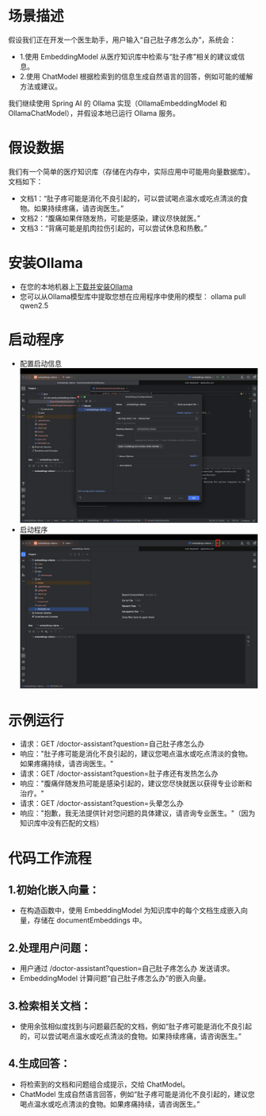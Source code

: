 # 场景描述
假设我们正在开发一个医生助手，用户输入“自己肚子疼怎么办”，系统会：
- 1.使用 EmbeddingModel 从医疗知识库中检索与“肚子疼”相关的建议或信息。 
- 2.使用 ChatModel 根据检索到的信息生成自然语言的回答，例如可能的缓解方法或建议。

我们继续使用 Spring AI 的 Ollama 实现（OllamaEmbeddingModel 和 OllamaChatModel），并假设本地已运行 Ollama 服务。

# 假设数据
我们有一个简单的医疗知识库（存储在内存中，实际应用中可能用向量数据库）。文档如下：
- 文档1：“肚子疼可能是消化不良引起的，可以尝试喝点温水或吃点清淡的食物。如果持续疼痛，请咨询医生。” 
- 文档2：“腹痛如果伴随发热，可能是感染，建议尽快就医。” 
- 文档3：“背痛可能是肌肉拉伤引起的，可以尝试休息和热敷。”

# 安装Ollama
- 在您的本地机器上[下载并安装Ollama](https://ollama.com/download)
- 您可以从Ollama模型库中提取您想在应用程序中使用的模型：
  ollama pull qwen2.5
# 启动程序
- 配置启动信息
![配置信息](doc/setup.png)
- 启动程序
![](doc/startup.png)

# 示例运行
- 请求：GET /doctor-assistant?question=自己肚子疼怎么办 
- 响应："肚子疼可能是消化不良引起的，建议您喝点温水或吃点清淡的食物。如果疼痛持续，请咨询医生。"
- 请求：GET /doctor-assistant?question=肚子疼还有发热怎么办 
- 响应："腹痛伴随发热可能是感染引起的，建议您尽快就医以获得专业诊断和治疗。"
- 请求：GET /doctor-assistant?question=头晕怎么办 
- 响应："抱歉，我无法提供针对您问题的具体建议，请咨询专业医生。"（因为知识库中没有匹配的文档）

# 代码工作流程
## 1.初始化嵌入向量：
- 在构造函数中，使用 EmbeddingModel 为知识库中的每个文档生成嵌入向量，存储在 documentEmbeddings 中。

## 2.处理用户问题：
- 用户通过 /doctor-assistant?question=自己肚子疼怎么办 发送请求。 
- EmbeddingModel 计算问题“自己肚子疼怎么办”的嵌入向量。

## 3.检索相关文档：
- 使用余弦相似度找到与问题最匹配的文档，例如“肚子疼可能是消化不良引起的，可以尝试喝点温水或吃点清淡的食物。如果持续疼痛，请咨询医生。”

## 4.生成回答：
- 将检索到的文档和问题组合成提示，交给 ChatModel。 
- ChatModel 生成自然语言回答，例如“肚子疼可能是消化不良引起的，建议您喝点温水或吃点清淡的食物。如果疼痛持续，请咨询医生。”







